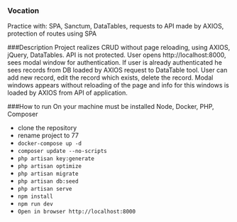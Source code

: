 ### Vocation
Practice with: SPA, Sanctum, DataTables, requests to API made by AXIOS, protection of routes using SPA

###Description
Project realizes CRUD without page reloading, using AXIOS, jQuery, DataTables. API is not protected. 
User opens http://localhost:8000, sees modal window for authentication. If user is already authenticated he sees
records from DB loaded by AXIOS request to DataTable tool. User
can add new record, edit the record which exists, delete the record. Modal windows appears without reloading
of the page and info for this windows is loaded by AXIOS from API of application.

###How to run
On your machine must be installed Node, Docker, PHP, Composer
* clone the repository
* rename project to 77
* ```docker-compose up -d```
*  ```composer update --no-scripts```
*  ```php artisan key:generate```
*  ```php artisan optimize```
* ```php artisan migrate```
* ```php artisan db:seed```
* ```php artisan serve```
* ```npm install```
* ```npm run dev```
*  ```Open in browser http://localhost:8000```
